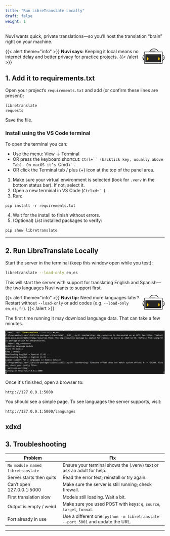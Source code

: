 ```yaml
---
title: "Run LibreTranslate Locally"
draft: false
weight: 1
---
```


Nuvi wants quick, private translations—so you’ll host the translation “brain” right on your machine.

{{< alert theme="info" >}}
<img src="../../media/NF_mascot.jpg" alt="Nuvi mascot" width="70px" style="float:right;margin:0 0 6px 10px;" />
<strong>Nuvi says:</strong> Keeping it local means no internet delay and better privacy for practice projects.
{{< /alert >}}

## 1. Add it to requirements.txt
Open your project’s `requirements.txt` and add (or confirm these lines are present):
```text
libretranslate
requests
```
Save the file.

### Install using the VS Code terminal
To open the terminal you can:
- Use the menu: View → Terminal
- OR press the keyboard shortcut: `Ctrl+`` (backtick key, usually above Tab). On macOS it’s `Cmd+``.
- OR click the Terminal tab / plus (+) icon at the top of the panel area.

1. Make sure your virtual environment is selected (look for `.venv` in the bottom status bar). If not, select it.
2. Open a new terminal in VS Code (``Ctrlxd+` ``).
3. Run:
```pwsh
pip install -r requirements.txt
```
4. Wait for the install to finish without errors.
5. (Optional) List installed packages to verify:
```pwsh
pip show libretranslate
```

---

## 2. Run LibreTranslate Locally
Start the server in the terminal (keep this window open while you test):

```bash
libretranslate --load-only en,es
```
This will start the server with support for translating English and Spanish—the two languages Nuvi wants to support first.

{{< alert theme="info" >}}
<img src="../../media/NF_mascot.jpg" alt="Nuvi mascot" width="70px" style="float:right;margin:0 0 6px 10px;" />
<strong>Nuvi tip:</strong> Need more languages later? Restart without `--load-only` or add codes (e.g. `--load-only en,es,fr`).
{{< /alert >}}

The first time running it may download language data. That can take a few minutes.

![LibreTranslate starting](../../media/libretranslate-starting.png)

Once it's finished, open a browser to:
```
http://127.0.0.1:5000
```
You should see a simple page. To see languages the server supports, visit:
```
http://127.0.0.1:5000/languages
```
xdxd
---

## 3. Troubleshooting
| Problem | Fix |
|---------|-----|
| `No module named libretranslate` | Ensure your terminal shows the (.venv) text or ask an adult for help. |
| Server starts then quits | Read the error text; reinstall or try again. |
| Can’t open 127.0.0.1:5000 | Make sure the server is still running; check firewall. |
| First translation slow | Models still loading. Wait a bit. |
| Output is empty / weird | Make sure you used POST with keys: `q`, `source`, `target`, `format`. |
| Port already in use | Use a different one: `python -m libretranslate --port 5001` and update the URL. |

---
